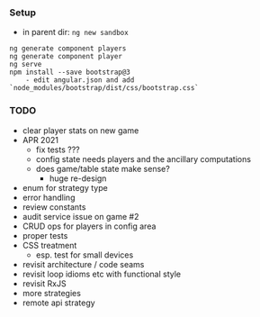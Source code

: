 ### Setup

* in parent dir: `ng new sandbox`

```
ng generate component players
ng generate component player
ng serve
npm install --save bootstrap@3
    - edit angular.json and add `node_modules/bootstrap/dist/css/bootstrap.css`
```

### TODO

* clear player stats on new game
* APR 2021
    - fix tests ??? 
    - config state needs players and the ancillary computations
    - does game/table state make sense?
        - huge re-design
* enum for strategy type
* error handling
* review constants 
* audit service issue on game #2
* CRUD ops for players in config area
* proper tests
* CSS treatment
    - esp. test for small devices
* revisit architecture / code seams
* revisit loop idioms etc with functional style
* revisit RxJS
* more strategies
* remote api strategy 
